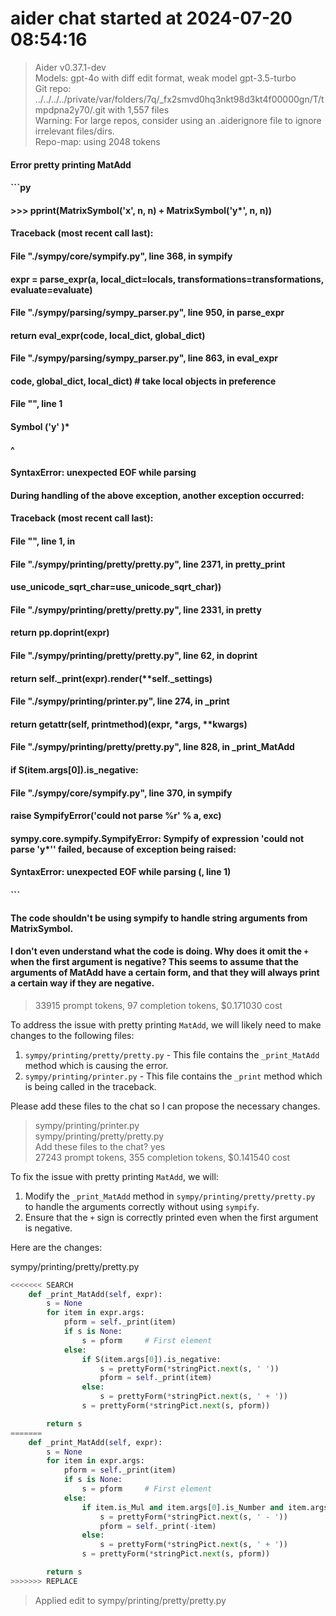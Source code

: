 
# aider chat started at 2024-07-20 08:54:16

> Aider v0.37.1-dev  
> Models: gpt-4o with diff edit format, weak model gpt-3.5-turbo  
> Git repo: ../../../../private/var/folders/7q/_fx2smvd0hq3nkt98d3kt4f00000gn/T/tmpdpna2y70/.git with 1,557 files  
> Warning: For large repos, consider using an .aiderignore file to ignore irrelevant files/dirs.  
> Repo-map: using 2048 tokens  

#### Error pretty printing MatAdd  
#### ```py  
#### >>> pprint(MatrixSymbol('x', n, n) + MatrixSymbol('y*', n, n))  
#### Traceback (most recent call last):  
####   File "./sympy/core/sympify.py", line 368, in sympify  
####     expr = parse_expr(a, local_dict=locals, transformations=transformations, evaluate=evaluate)  
####   File "./sympy/parsing/sympy_parser.py", line 950, in parse_expr  
####     return eval_expr(code, local_dict, global_dict)  
####   File "./sympy/parsing/sympy_parser.py", line 863, in eval_expr  
####     code, global_dict, local_dict)  # take local objects in preference  
####   File "<string>", line 1  
####     Symbol ('y' )*  
####                  ^  
#### SyntaxError: unexpected EOF while parsing  
####   
#### During handling of the above exception, another exception occurred:  
####   
#### Traceback (most recent call last):  
####   File "<stdin>", line 1, in <module>  
####   File "./sympy/printing/pretty/pretty.py", line 2371, in pretty_print  
####     use_unicode_sqrt_char=use_unicode_sqrt_char))  
####   File "./sympy/printing/pretty/pretty.py", line 2331, in pretty  
####     return pp.doprint(expr)  
####   File "./sympy/printing/pretty/pretty.py", line 62, in doprint  
####     return self._print(expr).render(**self._settings)  
####   File "./sympy/printing/printer.py", line 274, in _print  
####     return getattr(self, printmethod)(expr, *args, **kwargs)  
####   File "./sympy/printing/pretty/pretty.py", line 828, in _print_MatAdd  
####     if S(item.args[0]).is_negative:  
####   File "./sympy/core/sympify.py", line 370, in sympify  
####     raise SympifyError('could not parse %r' % a, exc)  
#### sympy.core.sympify.SympifyError: Sympify of expression 'could not parse 'y*'' failed, because of exception being raised:  
#### SyntaxError: unexpected EOF while parsing (<string>, line 1)  
#### ```  
####   
#### The code shouldn't be using sympify to handle string arguments from MatrixSymbol.  
####   
#### I don't even understand what the code is doing. Why does it omit the `+` when the first argument is negative? This seems to assume that the arguments of MatAdd have a certain form, and that they will always print a certain way if they are negative.  
> 33915 prompt tokens, 97 completion tokens, $0.171030 cost  

To address the issue with pretty printing `MatAdd`, we will likely need to make changes to the following files:

1. `sympy/printing/pretty/pretty.py` - This file contains the `_print_MatAdd` method which is causing the error.
2. `sympy/printing/printer.py` - This file contains the `_print` method which is being called in the traceback.

Please add these files to the chat so I can propose the necessary changes.

> sympy/printing/printer.py  
> sympy/printing/pretty/pretty.py  
> Add these files to the chat? yes  
> 27243 prompt tokens, 355 completion tokens, $0.141540 cost  

To fix the issue with pretty printing `MatAdd`, we will:

1. Modify the `_print_MatAdd` method in `sympy/printing/pretty/pretty.py` to handle the arguments correctly without using `sympify`.
2. Ensure that the `+` sign is correctly printed even when the first argument is negative.

Here are the changes:

sympy/printing/pretty/pretty.py
```python
<<<<<<< SEARCH
    def _print_MatAdd(self, expr):
        s = None
        for item in expr.args:
            pform = self._print(item)
            if s is None:
                s = pform     # First element
            else:
                if S(item.args[0]).is_negative:
                    s = prettyForm(*stringPict.next(s, ' '))
                    pform = self._print(item)
                else:
                    s = prettyForm(*stringPict.next(s, ' + '))
                s = prettyForm(*stringPict.next(s, pform))

        return s
=======
    def _print_MatAdd(self, expr):
        s = None
        for item in expr.args:
            pform = self._print(item)
            if s is None:
                s = pform     # First element
            else:
                if item.is_Mul and item.args[0].is_Number and item.args[0] < 0:
                    s = prettyForm(*stringPict.next(s, ' - '))
                    pform = self._print(-item)
                else:
                    s = prettyForm(*stringPict.next(s, ' + '))
                s = prettyForm(*stringPict.next(s, pform))

        return s
>>>>>>> REPLACE
```

> Applied edit to sympy/printing/pretty/pretty.py  
